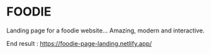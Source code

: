 # FOODIE
Landing page for a foodie website... Amazing, modern and interactive.

End result : https://foodie-page-landing.netlify.app/
